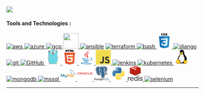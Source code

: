 <img align="center" src="https://readme-typing-svg.herokuapp.com?color=FFFFFF&center=true&vCenter=true&width=600&height=100&lines=Hello+there!;My+name+is+Sagar;I+am+a+DevOps+Engineer." />


<!--<h1 align="center">Hi 👋, I'm Sagar</h1>

<!-- **I am <i>DevOps Engineer </i>, currently I am <sup></sup> .** -->
<!-- <h3 align="center">A passionate DevOps Engineer </h3> -->

<!-- - 👨🏽‍.
- 🌐 Visit my [porfolio website](https://.github.io/) for complete background and contact.
- :email: Email me <a href="mailto: @gmail.com">here</a> -->

<!-- --- -->
<!-- 
**Some Facts about me**

- :octocat: I :heart: something
- :zap: text
- :headphones: </a>
- :eyes: What I watch on <a href="">youtube</a>:question:
- :fire: My productivity <a href=""></a>
- :computer: 
- <img src="" height="20px"> EARTH is <b>not</b> flat

--- -->

<!-- **Connect with me,**

<p align = "center">
  <a href = ".github.io/"><img src ="/></a>
  <a href = "" target ="_blank"><img src="https://img.shields.io/badge/linkedin-%230077B5.svg?&style=for-the-badge&logo=linkedin&logoColor=white"/></a>
  <a href = "" target ="_blank"><img src = "https://img.shields.io/badge/instagram-%23E4405F.svg?&style=for-the-badge&logo=instagram&logoColor=white"/></a>
  <img src="https://komarev.com/ghpvc/?username= =blue&style=flat&label=PROFILE+VIEWS"/a>
</p> -->

<!-- --- -->

<!-- **My _Developer_ Profiles:**

<p align="center">
  <a href="https://www.hackerrank.com/"><img src="https://img.shields.io/badge/-HackerRank-33BF11?style=for-the-badge&logo=HackerRank&logoColor=white"></a>
  <a href="https://www.datacamp.com/profile/-"><img src="https://img.shields.io/badge/-DataCamp-33AACC?style=for-the-badge&logo=DataCamp&logoColor=white"></a>
  <a href="https://hyperskill.org/"><img src="https://img.shields.io/badge/-Hyperskill-000000?style=for-the-badge&logo=JetBrains&logoColor=white"></a>
  <a href="https://www.quora.com/profile/"><img src="https://img.shields.io/badge/-Quora-B92B27?style=for-the-badge&logo=Quora&logoColor=white"></a>
  <a href="https://www.codechef.com/users/"><img src="https://img.shields.io/badge/-Codechef-5B4638?style=for-the-badge&logo=CodeChef&logoColor=white"></a>
  <a href="https://github.com/"><img src="https://img.shields.io/badge/-GITHUB-181717?style=for-the-badge&logo=GitHub&logoColor=white"></a>
  <a href="https://www.coursera.org/user/"><img src="https://img.shields.io/badge/-Coursera-2A73CC?style=for-the-badge&logo=Coursera&logoColor=white"></a>
</p> -->

<!-- --- -->


<h4 align="left"> Tools and Technologies :</h4>
<p align="left"> <a href="https://aws.amazon.com" target="_blank"> <img src="https://avatars.githubusercontent.com/u/2232217?s=200&v=4" alt="aws" width="40" height="40"/> 
  <a href="https://azure.microsoft.com/en-in/" target="_blank"> <img src="https://avatars.githubusercontent.com/u/6844498?s=200&v=4" alt="azure" width="40" height="40"/>  </a> <a href="https://cloud.google.com" target="_blank"> <img src="https://www.vectorlogo.zone/logos/google_cloud/google_cloud-icon.svg" alt="gcp" width="40" height="40"/> </a>
  </a>
   <img src="https://avatars.githubusercontent.com/u/5429470?s=200&v=4" width="40" height="40"/><a href="https://www.ansible.com" target="_blank"> <img src="https://avatars.githubusercontent.com/u/1507452?s=200&v=4" alt="ansible" width="40" height="40"/></a> 
  <a href="https://www.terraform.io" target="_blank"> <img src="https://camo.githubusercontent.com/1a4ed08978379480a9b1ca95d7f4cc8eb80b45ad47c056a7cfb5c597e9315ae5/68747470733a2f2f7777772e6461746f636d732d6173736574732e636f6d2f323838352f313632393934313234322d6c6f676f2d7465727261666f726d2d6d61696e2e737667" alt="terraform" width="100" height="40"/> </a><a href="https://www.gnu.org/software/bash/" target="_blank"> <img src="https://www.vectorlogo.zone/logos/gnu_bash/gnu_bash-icon.svg" alt="bash" width="40" height="40"/> </a> <a href="https://www.w3schools.com/css/" target="_blank"> <img src="https://raw.githubusercontent.com/devicons/devicon/master/icons/css3/css3-original-wordmark.svg" alt="css3" width="40" height="40"/> </a> <a href="https://www.djangoproject.com/" target="_blank"> <img src="https://avatars.githubusercontent.com/u/27804?s=200&v=4" alt="django" width="40" height="40"/> </a> <a href="https://www.docker.com/" target="_blank"><a href="https://git-scm.com/" target="_blank"> <img src="https://www.vectorlogo.zone/logos/git-scm/git-scm-icon.svg" alt="git" width="40" height="40"/> </a>
 <a href="https://www.github.com" target="_blank"> <img src="https://avatars.githubusercontent.com/u/9919?s=200&v=4" alt="GitHub" width="40" height="40"/>  </a>
  <a href="https://golang.org" target="_blank"> <img src="https://raw.githubusercontent.com/devicons/devicon/master/icons/go/go-original.svg" alt="go" width="40" height="40"/> </a> <a href="https://www.w3.org/html/" target="_blank"> <img src="https://raw.githubusercontent.com/devicons/devicon/master/icons/html5/html5-original-wordmark.svg" alt="html5" width="40" height="40"/> </a> <a href="https://www.java.com" target="_blank"> <img src="https://raw.githubusercontent.com/devicons/devicon/master/icons/java/java-original.svg" alt="java" width="40" height="40"/> </a> <a href="https://developer.mozilla.org/en-US/docs/Web/JavaScript" target="_blank"> <img src="https://raw.githubusercontent.com/devicons/devicon/master/icons/javascript/javascript-original.svg" alt="javascript" width="40" height="40"/> </a> <a href="https://www.jenkins.io" target="_blank"> <img src="https://www.vectorlogo.zone/logos/jenkins/jenkins-icon.svg" alt="jenkins" width="40" height="40"/> </a> <a href="https://kubernetes.io" target="_blank"> <img src="https://www.vectorlogo.zone/logos/kubernetes/kubernetes-icon.svg" alt="kubernetes" width="40" height="40"/> </a> <a href="https://www.linux.org/" target="_blank"> <img src="https://raw.githubusercontent.com/devicons/devicon/master/icons/linux/linux-original.svg" alt="linux" width="40" height="40"/> </a> <a href="https://www.mongodb.com/" target="_blank"> <img src="https://avatars.githubusercontent.com/u/45120?s=200&v=4" alt="mongodb" width="40" height="40"/> </a> <a href="https://www.microsoft.com/en-us/sql-server" target="_blank"> <img src="https://www.svgrepo.com/show/303229/microsoft-sql-server-logo.svg" alt="mssql" width="40" height="40"/> </a> <a href="https://www.mysql.com/" target="_blank"> <img src="https://raw.githubusercontent.com/devicons/devicon/master/icons/mysql/mysql-original-wordmark.svg" alt="mysql" width="40" height="40"/> </a> <a href="https://www.oracle.com/" target="_blank"> <img src="https://raw.githubusercontent.com/devicons/devicon/master/icons/oracle/oracle-original.svg" alt="oracle" width="40" height="40"/> </a> <a href="https://www.postgresql.org" target="_blank"> <img src="https://raw.githubusercontent.com/devicons/devicon/master/icons/postgresql/postgresql-original-wordmark.svg" alt="postgresql" width="40" height="40"/> </a> <a href="https://www.python.org" target="_blank"> <img src="https://raw.githubusercontent.com/devicons/devicon/master/icons/python/python-original.svg" alt="python" width="40" height="40"/> </a> <a href="https://redis.io" target="_blank"> <img src="https://raw.githubusercontent.com/devicons/devicon/master/icons/redis/redis-original-wordmark.svg" alt="redis" width="40" height="40"/> </a> <a href="https://www.selenium.dev" target="_blank"> <img src="https://raw.githubusercontent.com/detain/svg-logos/780f25886640cef088af994181646db2f6b1a3f8/svg/selenium-logo.svg" alt="selenium" width="40" height="40"/> </a>

  </p>


---

<!-- **My Github Stats:**

<br>

<p align = "center">
  <img src = "https://github-readme-stats.vercel.app/api?username=sagarkrp&show_icons=true&theme=radical&line_height=27">
  <img src = "https://github-readme-stats.vercel.app/api/top-langs/?username=sagarkrp&hide=css,html&theme=tokyonight">
</p>

<hr>
 -->

<!---
sagarkrp/sagarkrp is a ✨ special ✨ repository because its `README.md` (this file) appears on your GitHub profile.
You can click the Preview link to take a look at your changes.
--->
